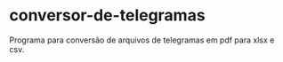 # conversor-de-telegramas
Programa para conversão de arquivos de telegramas em pdf para xlsx e csv.
